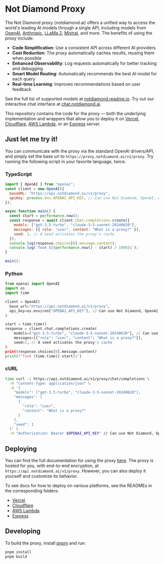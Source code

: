 # Not Diamond Proxy

The Not Diamond proxy (notdiamond.ai) offers a unified way to access the world's leading AI models through a single API, including
models from [OpenAI](https://platform.openai.com/docs/models), [Anthropic](https://docs.anthropic.com/claude/reference/getting-started-with-the-api), [LLaMa 2](https://ai.meta.com/llama/),
[Mistral](https://mistral.ai/), and more. The benefits of using the proxy include:

- **Code Simplification**: Use a consistent API across different AI providers
- **Cost Reduction**: The proxy automatically caches results, reusing them when possible
- **Enhanced Observability**: Log requests automatically for better tracking and debugging
- **Smart Model Routing**: Automatically recommends the best AI model for each query
- **Real-time Learning**: Improves recommendations based on user feedback

See the full list of supported models at [notdiamond.readme.io](https://docs.notdiamond.ai).
Try out our interactive chat interface at [chat.notdiamond.ai](https://chat.notdiamond.ai).

This repository contains the code for the proxy — both the underlying implementation and wrappers that allow you to
deploy it on [Vercel](https://vercel.com), [Cloudflare](https://developers.cloudflare.com/workers/),
[AWS Lambda](https://aws.amazon.com/lambda/), or an [Express](https://expressjs.com/) server.

## Just let me try it!

You can communicate with the proxy via the standard OpenAI drivers/API, and simply set the base url to
`https://proxy.notdiamond.ai/v1/proxy`. Try running the following script in your favorite language, twice.

### TypeScript

```javascript copy
import { OpenAI } from "openai";
const client = new OpenAI({
  baseURL: "https://api.notdiamond.ai/v1/proxy",
  apiKey: process.env.OPENAI_API_KEY, // Can use Not Diamond, OpenAI, Anthropic, etc. keys
});

async function main() {
  const start = performance.now();
  const response = await client.chat.completions.create({
    models: ["gpt-3.5-turbo", "claude-3-5-sonnet-20240620"],
    messages: [{ role: "user", content: "What is a proxy?" }],
    seed: 1, // A seed activates the proxy's cache
  });
  console.log(response.choices[0].message.content);
  console.log(`Took ${(performance.now() - start) / 1000}s`);
}

main();
```

### Python

```python copy
from openai import OpenAI
import os
import time

client = OpenAI(
  base_url="https://api.notdiamond.ai/v1/proxy",
  api_key=os.environ["OPENAI_API_KEY"], // Can use Not Diamond, OpenAI, Anthropic, etc. keys
)

start = time.time()
response = client.chat.completions.create(
	models=["gpt-3.5-turbo", "claude-3-5-sonnet-20240620"], // Can use claude-2, llama-2-13b-chat here too
	messages=[{"role": "user", "content": "What is a proxy?"}],
	seed=1, // A seed activates the proxy's cache
)
print(response.choices[0].message.content)
print(f"Took {time.time()-start}s")
```

### cURL

```bash copy
time curl -i https://api.notdiamond.ai/v1/proxy/chat/completions \
  -H "Content-Type: application/json" \
  -d '{
    "models": ["gpt-3.5-turbo", "claude-3-5-sonnet-20240620"],
    "messages": [
      {
        "role": "user",
        "content": "What is a proxy?"
      }
    ],
    "seed": 1
  }' \
  -H "Authorization: Bearer $OPENAI_API_KEY" // Can use Not Diamond, OpenAI, Anthropic, etc. keys
```

## Deploying

You can find the full documentation for using the proxy [here](https://docs.notdiamond.ai/docs/proxy).
The proxy is hosted for you, with end-to-end encryption, at `https://api.notdiamond.ai/v1/proxy`. However, you
can also deploy it yourself and customize its behavior.

To see docs for how to deploy on various platforms, see the READMEs in the corresponding folders:

- [Vercel](./apis/vercel)
- [Cloudflare](./apis/cloudflare)
- [AWS Lambda](./apis/node)
- [Express](./apis/node)

## Developing

To build the proxy, install [pnpm](https://pnpm.io/installation) and run:

```bash
pnpm install
pnpm build
```
